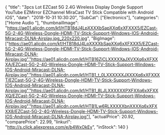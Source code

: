 {
	"title": "3pcs Lot EZCast 5G 2.4G Wireless Display Dongle Support YouTube EZMirror EZChannel MiraCast TV Stick Compatible with Android iOS",
	"date": "2018-10-31 10:30:20",
	"SubCat": ["Electronics"],
	"categories": ["Home Audio "],
	"thumbnailImage": "https://ae01.alicdn.com/kf/HTB18dJ4LpXXXXbSapXXq6xXFXXX5/EZCast-5G-2-4G-Wireless-Dongle-HDMI-TV-Stick-Support-Windows-IOS-Android-Miracast-DLNA-Airplay.jpg_220x220.jpg",
	"BigImage": ["https://ae01.alicdn.com/kf/HTB18dJ4LpXXXXbSapXXq6xXFXXX5/EZCast-5G-2-4G-Wireless-Dongle-HDMI-TV-Stick-Support-Windows-IOS-Android-Miracast-DLNA-Airplay.jpg","https://ae01.alicdn.com/kf/HTB16ZjCLXXXXXaJXVXXq6xXFXXXA/EZCast-5G-2-4G-Wireless-Dongle-HDMI-TV-Stick-Support-Windows-IOS-Android-Miracast-DLNA-Airplay.jpg","https://ae01.alicdn.com/kf/HTB1_t_0LXXXXXXJXXXXq6xXFXXXT/EZCast-5G-2-4G-Wireless-Dongle-HDMI-TV-Stick-Support-Windows-IOS-Android-Miracast-DLNA-Airplay.jpg","https://ae01.alicdn.com/kf/HTB1_8LJLXXXXXXPXFXXq6xXFXXXQ/EZCast-5G-2-4G-Wireless-Dongle-HDMI-TV-Stick-Support-Windows-IOS-Android-Miracast-DLNA-Airplay.jpg","https://ae01.alicdn.com/kf/HTB1Lw6RLXXXXXbnXXXXq6xXFXXX8/EZCast-5G-2-4G-Wireless-Dongle-HDMI-TV-Stick-Support-Windows-IOS-Android-Miracast-DLNA-Airplay.jpg"],
	"actualPrice": 20.92,
	"comparePrice": 22.99,
	"linkurl": "http://s.click.aliexpress.com/e/b4WxOkEy",
	"inStock": 140
}
